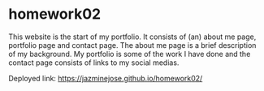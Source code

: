 # homework02

This website is the start of my portfolio. It consists of (an) about me page, portfolio page and contact page. The about me page is a brief description of my background. My portfolio is some of the work I have done and the contact page consists of links to my social medias. 

Deployed link: https://jazminejose.github.io/homework02/
